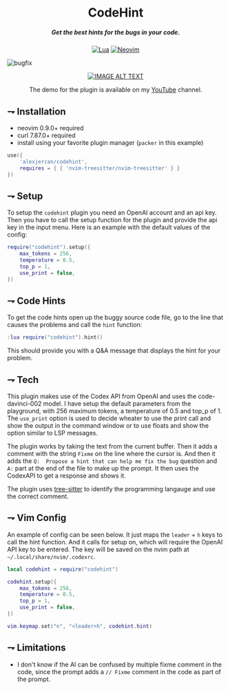 <div align="center">

# CodeHint
##### Get the best hints for the bugs in your code.

[![Lua](https://img.shields.io/badge/Lua-blue.svg?style=for-the-badge&logo=lua)](http://www.lua.org)
[![Neovim](https://img.shields.io/badge/Neovim%200.9+-green.svg?style=for-the-badge&logo=neovim)](https://neovim.io)
</div>

![bugfix](https://i.imgur.com/Cl8hOJT.png)

<div align="center">

[![IMAGE ALT TEXT](http://img.youtube.com/vi/0rjjgwFgHLU/0.jpg)](http://www.youtube.com/watch?v=0rjjgwFgHLU "AI Fixes Bugs")

The demo for the plugin is available on my [YouTube](https://www.youtube.com/channel/UCQfbjXwtGuJ-7hDMmAm1-rA) channel.

</div>

## ⇁ Installation
* neovim 0.9.0+ required
* curl 7.87.0+ required
* install using your favorite plugin manager (`packer` in this example)
```lua
use({
    'alexjercan/codehint',
    requires = { { 'nvim-treesitter/nvim-treesitter' } }
})
```

## ⇁ Setup

To setup the `codehint` plugin you need an OpenAI account and an api key. Then
you have to call the setup function for the plugin and provide the api key in
the input menu. Here is an example with the default values of the config:

```lua
require("codehint").setup({
    max_tokens = 256,
    temperature = 0.5,
    top_p = 1,
    use_print = false,
})
```

## ⇁ Code Hints

To get the code hints open up the buggy source code file, go to the line that
causes the problems and call the `hint` function:

```lua
:lua require("codehint").hint()
```

This should provide you with a Q&A message that displays the hint for your problem.

## ⇁ Tech

This plugin makes use of the Codex API from OpenAI and uses the
code-davinci-002 model. I have setup the default parameters from the playground,
with 256 maximum tokens, a temperature of 0.5 and top_p of 1. The `use_print`
option is used to decide wheater to use the print call and show the output in
the command window or to use floats and show the option similar to LSP
messages.

The plugin works by taking the text from the current buffer. Then it adds a
comment with the string `Fixme` on the line where the cursor is. And then it
adds the `Q:  Propose a hint that can help me fix the bug` question and `A:`
part at the end of the file to make up the prompt. It then uses the CodexAPI to
get a response and shows it.

The plugin uses [tree-sitter](https://tree-sitter.github.io/tree-sitter/) to
identify the programming langauge and use the correct comment.

## ⇁ Vim Config

An example of config can be seen below. It just maps the `leader` +
`h` keys to call the hint function. And it calls for setup on, which will
require the OpenAI API key to be entered. The key will be saved on the nvim
path at `~/.local/share/nvim/.codexrc`.

```lua
local codehint = require("codehint")

codehint.setup({
    max_tokens = 256,
    temperature = 0.5,
    top_p = 1,
    use_print = false,
})

vim.keymap.set("n", "<leader>h", codehint.hint)
```

## ⇁ Limitations

* I don't know if the AI can be confused by multiple fixme comment in the code,
  since the prompt adds a `// Fixme` comment in the code as part of the prompt.
